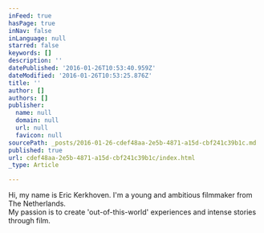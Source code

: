 ```yaml
---
inFeed: true
hasPage: true
inNav: false
inLanguage: null
starred: false
keywords: []
description: ''
datePublished: '2016-01-26T10:53:40.959Z'
dateModified: '2016-01-26T10:53:25.876Z'
title: ''
author: []
authors: []
publisher:
  name: null
  domain: null
  url: null
  favicon: null
sourcePath: _posts/2016-01-26-cdef48aa-2e5b-4871-a15d-cbf241c39b1c.md
published: true
url: cdef48aa-2e5b-4871-a15d-cbf241c39b1c/index.html
_type: Article

---
```

Hi, my name is Eric Kerkhoven.  I'm a young and ambitious filmmaker from The Netherlands.  
My passion is to create 'out-of-this-world' experiences and intense stories through film.